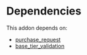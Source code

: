 # Dependencies

This addon depends on:

- [purchase_request](https://github.com/bringout/oca-workflow-process)
- [base_tier_validation](https://github.com/bringout/oca-technical)
